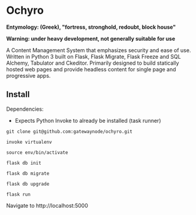 Ochyro
======
**Entymology: (Greek), "fortress, stronghold, redoubt, block house"**

**Warning: under heavy development, not generally suitable for use**

A Content Management System that emphasizes security and ease of use.  Written in Python 3 built on Flask, Flask Migrate, Flask Freeze and SQL Alchemy, Tabulator and Ckeditor.  Primarily designed to build statically hosted web pages and provide headless content for single page and progressive apps.

Install
-------
Dependencies:
* Expects Python Invoke to already be installed (task runner)

`git clone git@github.com:gatewaynode/ochyro.git`

`invoke virtualenv`

`source env/bin/activate`

`flask db init`

`flask db migrate`

`flask db upgrade`

`flask run`

Navigate to http://localhost:5000
